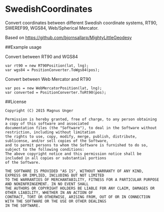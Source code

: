 # SwedishCoordinates

Convert coordinates between different Swedish coordinate systems, RT90, SWEREF99, WGS84, Web/Spherical Mercator.

Based on https://github.com/bjornsallarp/MightyLittleGeodesy

##Example usage

Convert between RT90 and WGS84

    var rt90 = new RT90Position(lat, lng);
    var wgs84 = PositionConverter.ToWgs84(pos);
    
Convert between Web Mercator and RT90

    var pos = new WebMercatorPosition(lat, lng);
    var converted = PositionConverter.ToRt90(pos);

##License

    Copyright (C) 2015 Magnus Unger
    
    Permission is hereby granted, free of charge, to any person obtaining a copy of this software and associated 
    documentation files (the "Software"), to deal in the Software without restriction, including without limitation 
    the rights to use, copy, modify, merge, publish, distribute, sublicense, and/or sell copies of the Software, 
    and to permit persons to whom the Software is furnished to do so, subject to the following conditions:
    The above copyright notice and this permission notice shall be included in all copies or substantial portions 
    of the Software.
    
    THE SOFTWARE IS PROVIDED "AS IS", WITHOUT WARRANTY OF ANY KIND, EXPRESS OR IMPLIED, INCLUDING BUT NOT LIMITED 
    TO THE WARRANTIES OF MERCHANTABILITY, FITNESS FOR A PARTICULAR PURPOSE AND NONINFRINGEMENT. IN NO EVENT SHALL 
    THE AUTHORS OR COPYRIGHT HOLDERS BE LIABLE FOR ANY CLAIM, DAMAGES OR OTHER LIABILITY, WHETHER IN AN ACTION OF 
    CONTRACT, TORT OR OTHERWISE, ARISING FROM, OUT OF OR IN CONNECTION WITH THE SOFTWARE OR THE USE OR OTHER DEALINGS 
    IN THE SOFTWARE.
